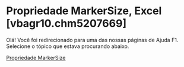 
# Propriedade MarkerSize, Excel [vbagr10.chm5207669]

Olá! Você foi redirecionado para uma das nossas páginas de Ajuda F1. Selecione o tópico que estava procurando abaixo.

[Propriedade MarkerSize](http://msdn.microsoft.com/library/8af0ad97-9291-8bee-b896-283b76f8a882%28Office.15%29.aspx)
